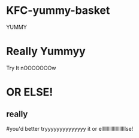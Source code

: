 # KFC-yummy-basket
YUMMY
# Really Yummyy
Try It nOOOOOOOw
# OR ELSE!
## really
#you'd better tryyyyyyyyyyyyyy it
or elllllllllllllllllllse!
